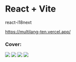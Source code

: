 # React + Vite
react-i18next

https://multilang-ten.vercel.app/

### Cover:
![](https://s31.picofile.com/file/8474736726/d1.JPG)
![](https://s30.picofile.com/file/8474736750/d2.JPG)
![](https://s31.picofile.com/file/8471303242/react_i18next_2.png)
![](https://s31.picofile.com/file/8471303226/react_i18next.png)



